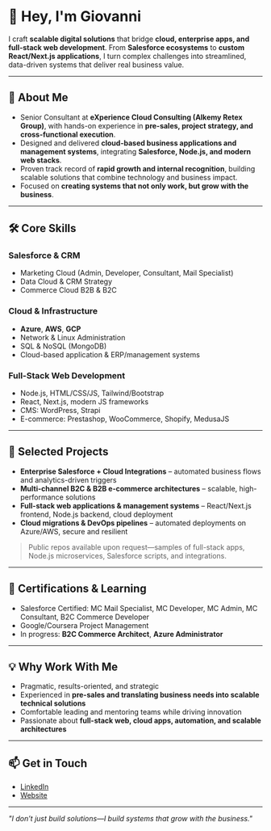 # 👋 Hey, I'm Giovanni

I craft **scalable digital solutions** that bridge **cloud, enterprise apps, and full-stack web development**. From **Salesforce ecosystems** to **custom React/Next.js applications**, I turn complex challenges into streamlined, data-driven systems that deliver real business value.

---

## 🚀 About Me

- Senior Consultant at **eXperience Cloud Consulting (Alkemy Retex Group)**, with hands-on experience in **pre-sales, project strategy, and cross-functional execution**.  
- Designed and delivered **cloud-based business applications and management systems**, integrating **Salesforce, Node.js, and modern web stacks**.  
- Proven track record of **rapid growth and internal recognition**, building scalable solutions that combine technology and business impact.  
- Focused on **creating systems that not only work, but grow with the business**.

---

## 🛠 Core Skills

### Salesforce & CRM
- Marketing Cloud (Admin, Developer, Consultant, Mail Specialist)  
- Data Cloud & CRM Strategy  
- Commerce Cloud B2B & B2C  

### Cloud & Infrastructure
- **Azure**, **AWS**, **GCP**  
- Network & Linux Administration  
- SQL & NoSQL (MongoDB)  
- Cloud-based application & ERP/management systems  

### Full-Stack Web Development
- Node.js, HTML/CSS/JS, Tailwind/Bootstrap  
- React, Next.js, modern JS frameworks  
- CMS: WordPress, Strapi  
- E-commerce: Prestashop, WooCommerce, Shopify, MedusaJS  

---

## 📂 Selected Projects

- **Enterprise Salesforce + Cloud Integrations** – automated business flows and analytics-driven triggers  
- **Multi-channel B2C & B2B e-commerce architectures** – scalable, high-performance solutions  
- **Full-stack web applications & management systems** – React/Next.js frontend, Node.js backend, cloud deployment  
- **Cloud migrations & DevOps pipelines** – automated deployments on Azure/AWS, secure and resilient  

> Public repos available upon request—samples of full-stack apps, Node.js microservices, Salesforce scripts, and integrations.

---

## 🌱 Certifications & Learning
- Salesforce Certified: MC Mail Specialist, MC Developer, MC Admin, MC Consultant, B2C Commerce Developer  
- Google/Coursera Project Management  
- In progress: **B2C Commerce Architect**, **Azure Administrator**

---

## 💡 Why Work With Me
- Pragmatic, results-oriented, and strategic  
- Experienced in **pre-sales and translating business needs into scalable technical solutions**  
- Comfortable leading and mentoring teams while driving innovation  
- Passionate about **full-stack web, cloud apps, automation, and scalable architectures**

---

## 📫 Get in Touch
- [LinkedIn](https://www.linkedin.com/in/giovannimastellone/)
- [Website](https://giovannimastellone.it)

---

*"I don’t just build solutions—I build systems that grow with the business."*
